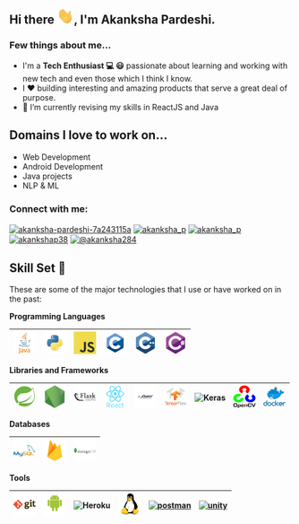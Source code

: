 ## Hi there <img src="https://raw.githubusercontent.com/ABSphreak/ABSphreak/master/gifs/Hi.gif" width="30px">, I'm Akanksha Pardeshi.
 
### Few things about me...
 * I'm a **Tech Enthusiast 💻 😃** passionate about learning and working with new tech and even those which I think I know.
 * I ❤ building interesting and amazing products that serve a great deal of purpose.
 * 🌱 I’m currently revising my skills in ReactJS and Java

## Domains I love to work on...
* Web Development
* Android Development
* Java projects
* NLP & ML

<h3 align="left">Connect with me:</h3>
<p align="left">
<a href="https://linkedin.com/in/akanksha-pardeshi-7a243115a" target="blank"><img align="center" src="https://raw.githubusercontent.com/rahuldkjain/github-profile-readme-generator/master/src/images/icons/Social/linked-in-alt.svg" alt="akanksha-pardeshi-7a243115a" height="30" width="40" /></a>
<a href="https://stackoverflow.com/users/akanksha_p" target="blank"><img align="center" src="https://raw.githubusercontent.com/rahuldkjain/github-profile-readme-generator/master/src/images/icons/Social/stack-overflow.svg" alt="akanksha_p" height="30" width="40" /></a>
<a href="https://www.hackerrank.com/akanksha_p" target="blank"><img align="center" src="https://raw.githubusercontent.com/rahuldkjain/github-profile-readme-generator/master/src/images/icons/Social/hackerrank.svg" alt="akanksha_p" height="30" width="40" /></a>
<a href="https://www.leetcode.com/akankshap38" target="blank"><img align="center" src="https://raw.githubusercontent.com/rahuldkjain/github-profile-readme-generator/master/src/images/icons/Social/leet-code.svg" alt="akankshap38" height="30" width="40" /></a>
<a href="https://www.hackerearth.com/@akanksha284" target="blank"><img align="center" src="https://raw.githubusercontent.com/rahuldkjain/github-profile-readme-generator/master/src/images/icons/Social/hackerearth.svg" alt="@akanksha284" height="30" width="40" /></a>
</p>

## Skill Set :muscle:

These are some of the major technologies that I use or have worked on in the past:

**Programming Languages**

<img title="Java" alt="Java" width="40px" src="https://raw.githubusercontent.com/github/explore/master/topics/java/java.png"/>|<img title="Python" alt="Python" width="40px" src="https://raw.githubusercontent.com/github/explore/master/topics/python/python.png" />|<img alt="JS" title="JavaScript" width="40px" src="https://raw.githubusercontent.com/github/explore/master/topics/javascript/javascript.png">|<img title="C" alt="C" width="40px" src="https://raw.githubusercontent.com/github/explore/master/topics/c/c.png">|<img title="C++" alt="C++" width="40px" src="https://raw.githubusercontent.com/github/explore/master/topics/cpp/cpp.png"/>|<a href="https://www.w3schools.com/cs/" target="_blank" rel="noreferrer"> <img src="https://raw.githubusercontent.com/devicons/devicon/master/icons/csharp/csharp-original.svg" alt="csharp" width="40" height="40"/> </a> 
|--|--|--|--|--|--|

**Libraries and Frameworks**

<img title="SpringBoot" alt="Spring" width="40px" src="https://raw.githubusercontent.com/github/explore/master/topics/spring/spring.png"/>|<img title="Node Js" alt="Node Js" width="40px" src="https://raw.githubusercontent.com/github/explore/80688e429a7d4ef2fca1e82350fe8e3517d3494d/topics/nodejs/nodejs.png"/>|<img title="Flask" alt="Flask" width="40px" src="https://raw.githubusercontent.com/github/explore/master/topics/flask/flask.png">|<a href="https://reactjs.org/" target="_blank" rel="noreferrer"> <img src="https://raw.githubusercontent.com/devicons/devicon/master/icons/react/react-original-wordmark.svg" alt="react" width="40" height="40"/> </a>|<img title="jQuery" alt="jQuery" width="40px" src="https://raw.githubusercontent.com/github/explore/master/topics/jquery/jquery.png">|<img title="TensorFlow" alt="TensorFlow" width="40px" src="https://raw.githubusercontent.com/github/explore/master/topics/tensorflow/tensorflow.png">|<img title="Keras" alt="Keras" width="40px" src="https://upload.wikimedia.org/wikipedia/commons/thumb/a/ae/Keras_logo.svg/240px-Keras_logo.svg.png">|<img title="OpenCV" alt="OpenCV" width="40px" src="https://raw.githubusercontent.com/github/explore/master/topics/opencv/opencv.png">|<img title="Docker" alt="Docker" width="40px" src="https://raw.githubusercontent.com/github/explore/master/topics/docker/docker.png">
|--|--|--|--|--|--|--|--|--|

**Databases**

<a href="https://www.mysql.com/" target="_blank" rel="noreferrer"> <img src="https://raw.githubusercontent.com/devicons/devicon/master/icons/mysql/mysql-original-wordmark.svg" alt="mysql" width="40" height="40"/> </a>|<img title="Firebase" alt="Firebase" width="40px" src="https://raw.githubusercontent.com/github/explore/main/topics/firebase/firebase.png">|<img title="MongoDB" alt="MongoDB" width="40px" src="https://raw.githubusercontent.com/github/explore/master/topics/mongodb/mongodb.png"><br>
|--|--|--|

**Tools**

<img title="git" alt="git" width="40px" src="https://raw.githubusercontent.com/github/explore/master/topics/git/git.png">|<a href="https://developer.android.com" target="_blank" rel="noreferrer"> <img src="https://raw.githubusercontent.com/devicons/devicon/master/icons/android/android-original-wordmark.svg" alt="android" width="40" height="40"/> </a>|<img title="Heroku" alt="Heroku" width="40px" src="https://img.icons8.com/color/48/000000/heroku.png">|<a href="https://www.linux.org/" target="_blank" rel="noreferrer"> <img src="https://raw.githubusercontent.com/devicons/devicon/master/icons/linux/linux-original.svg" alt="linux" width="40" height="40"/> </a> |<a href="https://postman.com" target="_blank" rel="noreferrer"> <img src="https://www.vectorlogo.zone/logos/getpostman/getpostman-icon.svg" alt="postman" width="40" height="40"/> </a>|<a href="https://unity.com/" target="_blank" rel="noreferrer"> <img src="https://www.vectorlogo.zone/logos/unity3d/unity3d-icon.svg" alt="unity" width="40" height="40"/> </a> 
|--|--|--|--|--|--|
<br>
<!---
akanksha3008/akanksha3008 is a ✨ special ✨ repository because its `README.md` (this file) appears on your GitHub profile.
You can click the Preview link to take a look at your changes.
--->
